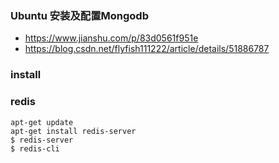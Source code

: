 ### Ubuntu 安装及配置Mongodb
- https://www.jianshu.com/p/83d0561f951e
- https://blog.csdn.net/flyfish111222/article/details/51886787

### install


### redis
```
apt-get update
apt-get install redis-server
$ redis-server
$ redis-cli
```

